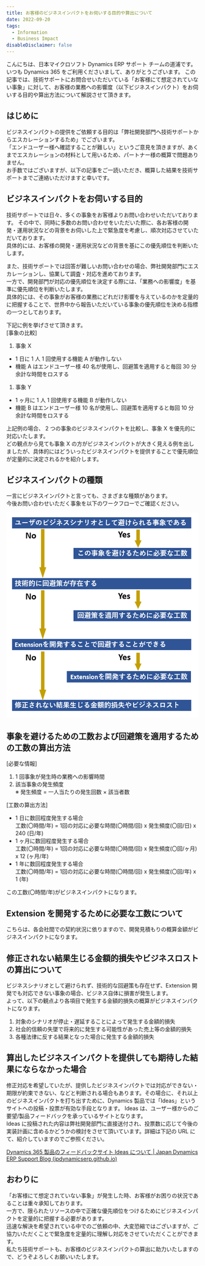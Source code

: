 ```yaml
---
title: お客様のビジネスインパクトをお伺いする目的や算出について
date: 2022-09-20
tags:
  - Information
  - Business Impact
disableDisclaimer: false
---
```

こんにちは、日本マイクロソフト Dynamics ERP サポート チームの道浦です。
いつも Dynamics 365 をご利用くださいまして、ありがとうございます。
この記事では、技術サポートにお問合せいただいている「お客様にて想定されていない事象」に対して、お客様の業務への影響度（以下ビジネスインパクト）をお伺いする目的や算出方法について解説させて頂きます。


<!-- more -->
## はじめに
ビジネスインパクトの提供をご依頼する目的は「弊社開発部門へ技術サポートからエスカレーションするため」でございます。  
「エンドユーザー様へ確認することが難しい」というご意見を頂きますが、あくまでエスカレーションの材料として用いるため、パートナー様の概算で問題ありません。  
お手数ではございますが、以下の記事をご一読いただき、概算した結果を技術サポートまでご連絡いただけますと幸いです。  

## ビジネスインパクトをお伺いする目的
技術サポートでは日々、多くの事象をお客様よりお問い合わせいただいております。
その中で、同時に多数のお問い合わせをいただいた際に、各お客様の開発・運用状況などの背景をお伺いした上で緊急度を考慮し、順次対応させていただいております。  
具体的には、お客様の開発・運用状況などの背景を基にこの優先順位を判断いたします。

また、技術サポートでは回答が難しいお問い合わせの場合、弊社開発部門にエスカレーションし、協業して調査・対応を進めております。  
一方で、開発部門が対応の優先順位を決定する際には、「業務への影響度」を基準に優先順位を判断いたします。  
具体的には、その事象がお客様の業務にどれだけ影響を与えているのかを定量的に把握することで、世界中から報告いただいている事象の優先順位を決める指標の一つとしております。

下記に例を挙げさせて頂きます。  
[事象の比較]
1. 事象 X
* 1 日に 1 人 1 回使用する機能 A が動作しない  
* 機能 A はエンドユーザー様 40 名が使用し、回避策を適用すると毎回 30 分余計な時間をロスする  

1. 事象 Y
* 1 ヶ月に 1 人 1 回使用する機能 B が動作しない  
* 機能 B はエンドユーザー様 10 名が使用し、回避策を適用すると毎回 10 分余計な時間をロスする  

上記例の場合、 2 つの事象のビジネスインパクトを比較し、事象 X を優先的に対応いたします。  
どの観点から見ても事象 X の方がビジネスインパクトが大きく見える例を出しましたが、具体的にはどういったビジネスインパクトを提供することで優先順位が定量的に決定されるかを紹介します。  



## ビジネスインパクトの種類
一言にビジネスインパクトと言っても、さまざまな種類があります。  
今後お問い合わせいただく事象を以下のワークフローでご確認ください。  

  ![](./what-is-business-impact/BIstep1.png)



## 事象を避けるための工数および回避策を適用するための工数の算出方法
[必要な情報]   
1. 1 回事象が発生時の業務への影響時間
2. 該当事象の発生頻度  
    ※ 発生頻度 = 一人当たりの発生回数 × 該当者数

[工数の算出方法]   
* 1 日に数回程度発生する場合  
    工数(〇時間/年) = 1回の対応に必要な時間(〇時間/回) x 発生頻度(〇回/日) x 240 (日/年)
* 1 ヶ月に数回程度発生する場合  
    工数(〇時間/年) = 1回の対応に必要な時間(〇時間/回) x 発生頻度(〇回/ヶ月) x 12 (ヶ月/年)  
* 1 年に数回程度発生する場合  
    工数(〇時間/年) = 1回の対応に必要な時間(〇時間/回) x 発生頻度(〇回/年) x 1 (年)  

この工数(〇時間/年)がビジネスインパクトになります。



## Extension を開発するために必要な工数について
こちらは、各会社間での契約状況に依りますので、開発見積もりの概算金額がビジネスインパクトになります。



## 修正されない結果生じる金額的損失やビジネスロストの算出について
ビジネスシナリオとして避けられず、技術的な回避策も存在せず、Extension 開発でも対応できない事象の場合、ビジネス自体に損害が発生します。  
よって、以下の観点より各項目で発生する金額的損失の概算がビジネスインパクトになります。

1. 対象のシナリオが停止・遅延することによって発生する金額的損失
2. 社会的信頼の失墜で将来的に発生する可能性があった売上等の金額的損失
3. 各種法律に反する結果となった場合に発生する金額的損失



## 算出したビジネスインパクトを提供しても期待した結果にならなかった場合
修正対応を希望していたが、提供したビジネスインパクトでは対応ができない・期限が約束できない、などと判断される場合もあります。その場合に、それ以上のビジネスインパクトを打ち出すために、Dynamics 製品では「Ideas」というサイトへの投稿・投票が有効な手段となります。
Ideas は、ユーザー様からのご要望/製品フィードバックを承っているサイトとなります。  
Ideas に投稿された内容は弊社開発部門に直接送付され、投票数に応じて今後の実装計画に含めるかどうかの検討をさせて頂いています。詳細は下記の URL にて、紹介していますのでご参照ください。

[Dynamics 365 製品のフィードバックサイト Ideas について | Japan Dynamics ERP Support Blog (jpdynamicserp.github.io)](https://jpdynamicserp.github.io/blog/information/how-to-post-ideas/)



## おわりに
「お客様にて想定されていない事象」が発生した時、お客様がお困りの状況であることは重々承知しております。  
一方で、限られたリソースの中で正確な優先順位をつけるためにビジネスインパクトを定量的に把握する必要があります。  
迅速な解決を希望されている中でのご依頼の中、大変恐縮ではございますが、ご協力いただくことで緊急度を定量的に理解し対応をさせていただくことができます。  
私たち技術サポートも、お客様のビジネスインパクトの算出に助力いたしますので、どうぞよろしくお願いいたします。  
